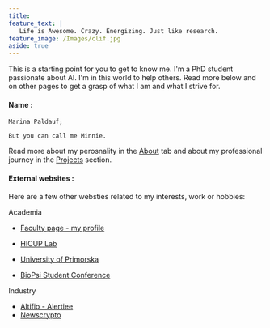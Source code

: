 ```yaml
---
title:
feature_text: |
   Life is Awesome. Crazy. Energizing. Just like research.
feature_image: /Images/clif.jpg
aside: true
---
```


This is a starting point for you to get to know me. 
I'm a PhD student passionate about AI. I'm in this world to help others.
Read more below and on other pages to get a grasp of what I am and what I strive for.


#### Name : 

    Marina Paldauf; 
  
    But you can call me Minnie.
      

Read more about my perosnality in the [About](https://marina225.github.io/about/) tab and about my professional journey in the [Projects](https://marina225.github.io/projects/) section.


#### External websites :

Here are a few other websties related to my interests, work or hobbies:

Academia
- [Faculty page - my profile](https://www.famnit.upr.si/en/about-faculty/staff/marina.paldauf/)
- [HICUP Lab](https://hicup.famnit.upr.si/)
- [University of Primorska](https://www.upr.si/en)

- [BioPsi Student Conference](https://bio-psi-konferenca.famnit.upr.si/en/)

Industry
- [Altifio - Alertiee](https://alertiee.io/)
- [Newscrypto](https://newscrypto.io/)




